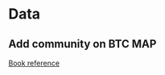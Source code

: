 # Data
## Add community on BTC MAP
[Book reference]([https://github.com/UAIBIT/book/wiki/Links#add-community](https://github.com/UAIBIT/book/wiki/Add-Community))
